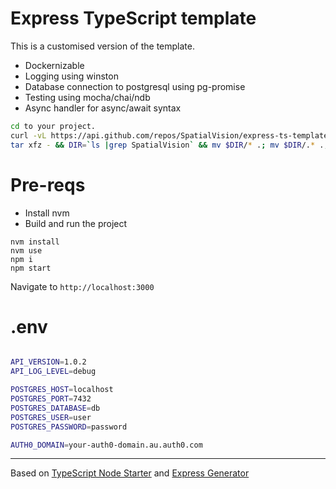 # Express TypeScript template

This is a customised version of the template.

* Dockernizable
* Logging using winston
* Database connection to postgresql using pg-promise
* Testing using mocha/chai/ndb
* Async handler for async/await syntax

```bash
cd to your project.
curl -vL https://api.github.com/repos/SpatialVision/express-ts-template/tarball/develop | \
tar xfz - && DIR=`ls |grep SpatialVision` && mv $DIR/* .; mv $DIR/.* .; rm -fr $DIR
```

# Pre-reqs
- Install nvm 
- Build and run the project
```
nvm install
nvm use
npm i
npm start
```
Navigate to `http://localhost:3000`


# .env
```bash

API_VERSION=1.0.2
API_LOG_LEVEL=debug

POSTGRES_HOST=localhost
POSTGRES_PORT=7432
POSTGRES_DATABASE=db
POSTGRES_USER=user
POSTGRES_PASSWORD=password

AUTH0_DOMAIN=your-auth0-domain.au.auth0.com
```

--------------------
Based on 
[TypeScript Node Starter](https://github.com/Microsoft/TypeScript-Node-Starter) and [Express Generator](https://github.com/expressjs/generator)